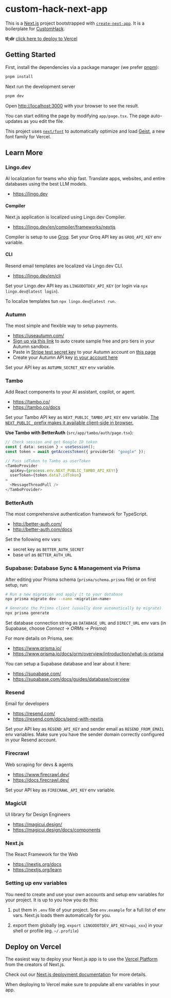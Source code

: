 # custom-hack-next-app

This is a [Next.js](https://nextjs.org) project bootstrapped with [`create-next-app`](https://nextjs.org/docs/app/api-reference/cli/create-next-app). It is a boilerplate for [CustomHack](https://lu.ma/rnvz7h05).

**tl;dr** [click here to deploy to Vercel](https://vercel.com/new/clone?repository-url=https%3A%2F%2Fgithub.com%2Flingodotdev%2Fcustom-hack-next-app)

## Getting Started

First, install the dependencies via a package manager (we prefer [pnpm](https://pnpm.io/)):

```bash
pnpm install
```

Next run the development server

```bash
pnpm dev
```

Open [http://localhost:3000](http://localhost:3000) with your browser to see the result.

You can start editing the page by modifying `app/page.tsx`. The page auto-updates as you edit the file.

This project uses [`next/font`](https://nextjs.org/docs/app/building-your-application/optimizing/fonts) to automatically optimize and load [Geist](https://vercel.com/font), a new font family for Vercel.

## Learn More

### Lingo.dev

AI localization for teams who ship fast. Translate apps, websites, and entire databases using the best LLM models.

- https://lingo.dev

#### Compiler

Next.js application is localized using Lingo.dev Compiler.

- https://lingo.dev/en/compiler/frameworks/nextjs

Compiler is setup to use [Groq](https://groq.com/). Set your Groq API key as `GROQ_API_KEY` env variable.

#### CLI

Resend email templates are localized via Lingo.dev CLI.

- https://lingo.dev/en/cli

Set your Lingo.dev API key as `LINGODOTDEV_API_KEY` (or login via `npx lingo.dev@latest login`).

To localize templates tun `npx lingo.dev@latest run`.

### Autumn

The most simple and flexible way to setup payments.

- https://useautumn.com/
- [Sign up via this link](https://app.useautumn.com/sign-in?token=2zMnk448D3OFlXKsL9SBdj3609w) to auto create sample free and pro tiers in your Autumn sandbox.
- Paste in [Stripe test secret key](https://dashboard.stripe.com/test/apikeys) to your Autumn account on [this page](https://app.useautumn.com/sandbox/onboarding)
- Create your Autumn API key [in your account here](https://app.useautumn.com/sandbox/dev)

Set your API key as `AUTUMN_SECRET_KEY` env variable.

### Tambo

Add React components to your AI assistant, copilot, or agent.

- https://tambo.co/
- https://tambo.co/docs

Set your Tambo API key as `NEXT_PUBLIC_TAMBO_API_KEY` env variable. [The `NEXT_PUBLIC_` prefix makes it available client-side in browser.](https://nextjs.org/docs/app/guides/environment-variables#bundling-environment-variables-for-the-browser)

**Use Tambo with BetterAuth** (`src/app/tambo/auth/page.tsx`):

```typescript
// Check session and get Google ID token
const { data: session } = useSession();
const token = await getAccessToken({ providerId: "google" });

// Pass idToken to Tambo as userToken
<TamboProvider
  apiKey={process.env.NEXT_PUBLIC_TAMBO_API_KEY!}
  userToken={token.data?.idToken}
>
  <MessageThreadFull />
</TamboProvider>
```

### BetterAuth

The most comprehensive authentication framework for TypeScript.

- http://better-auth.com/
- http://better-auth.com/docs

Set the following env vars:

- secret key as `BETTER_AUTH_SECRET`
- base url as `BETTER_AUTH_URL`

### Supabase: Database Sync & Management via Prisma

After editing your Prisma schema (`prisma/schema.prisma` file) or on first setup, run:

```bash
# Run a new migration and apply it to your database
npx prisma migrate dev --name <migration-name>

# Generate the Prisma client (usually done automatically by migrate)
npx prisma generate
```

Set database connection string as `DATABASE_URL` and `DIRECT_URL` env vars (in Supabase, choose _Connect -> ORMs -> Prisma_)

For more details on Prisma, see:

- https://www.prisma.io/
- https://www.prisma.io/docs/orm/overview/introduction/what-is-prisma

You can setup a Supabase database and lear about it here:

- https://supabase.com/
- https://supabase.com/docs/guides/database/overview

### Resend

Email for developers

- https://resend.com/
- https://resend.com/docs/send-with-nextjs

Set your API key as `RESEND_API_KEY` and sender email as `RESEND_FROM_EMAIL` env variables. Make sure you have the sender domain correctly configured in your Resend account.

### Firecrawl

Web scraping for devs & agents

- https://www.firecrawl.dev/
- https://docs.firecrawl.dev/

Set your API key as `FIRECRAWL_API_KEY` env variable.

### MagicUI

UI library for Design Engineers

- https://magicui.design/
- https://magicui.design/docs/components

### Next.js

The React Framework for the Web

- https://nextjs.org/docs
- https://nextjs.org/learn

### Setting up env variables

You need to create and use your own accounts and setup env variables for your project. It is up to you how you do this:

1. put them in `.env` file of your project. See `env.example` for a full list of env vars. Next.js loads them automatically for you.

2. export them globally (eg. `export LINGODOTDEV_API_KEY=api_xxx`) in your shell or profile (eg. `~/.profile`)

## Deploy on Vercel

The easiest way to deploy your Next.js app is to use the [Vercel Platform](https://vercel.com/new?utm_medium=default-template&filter=next.js&utm_source=create-next-app&utm_campaign=create-next-app-readme) from the creators of Next.js.

Check out our [Next.js deployment documentation](https://nextjs.org/docs/app/building-your-application/deploying) for more details.

When deploying to Vercel make sure to populate all env variables in your app.
